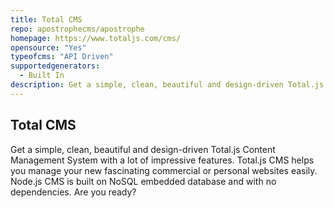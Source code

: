 ```yaml
---
title: Total CMS
repo: apostrophecms/apostrophe
homepage: https://www.totaljs.com/cms/
opensource: "Yes"
typeofcms: "API Driven"
supportedgenerators:
  - Built In
description: Get a simple, clean, beautiful and design-driven Total.js Content Management System with a lot of impressive features
---
```

## Total CMS
Get a simple, clean, beautiful and design-driven Total.js Content Management System with a lot of impressive features. Total.js CMS helps you manage your new fascinating commercial or personal websites easily. Node.js CMS is built on NoSQL embedded database and with no dependencies. Are you ready?
